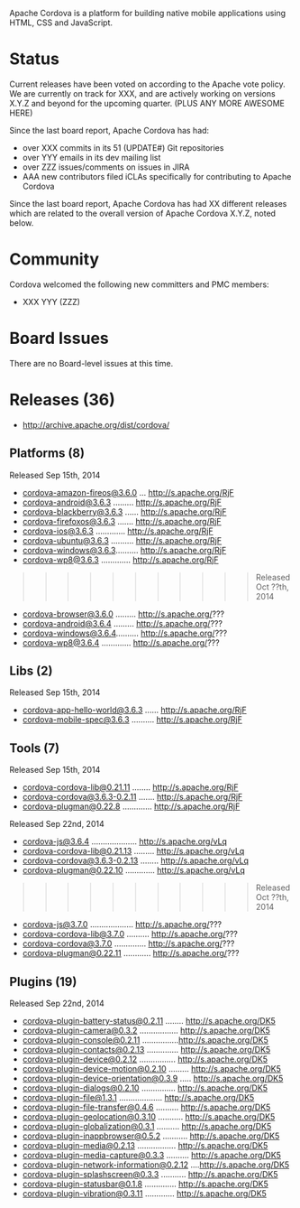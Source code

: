 Apache Cordova is a platform for building native mobile applications using 
HTML, CSS and JavaScript.

# Status

Current releases have been voted on according to the Apache vote policy. We are currently on track for XXX, and are actively working on versions X.Y.Z and
beyond for the upcoming quarter. (PLUS ANY MORE AWESOME HERE)

Since the last board report, Apache Cordova has had:

- over XXX commits in its 51 (UPDATE#) Git repositories
- over YYY emails in its dev mailing list
- over ZZZ issues/comments on issues in JIRA
- AAA new contributors filed iCLAs specifically for contributing to 
Apache Cordova

Since the last board report, Apache Cordova has had XX different releases 
which are related to the overall version of Apache Cordova X.Y.Z, noted
below.

# Community

Cordova welcomed the following new committers and PMC members:

- XXX YYY (ZZZ)

# Board Issues

There are no Board-level issues at this time.

# Releases (36)

- http://archive.apache.org/dist/cordova/

## Platforms (8)

Released Sep 15th, 2014

- cordova-amazon-fireos@3.6.0 ... http://s.apache.org/RjF
- cordova-android@3.6.3 ......... http://s.apache.org/RjF
- cordova-blackberry@3.6.3 ...... http://s.apache.org/RjF
- cordova-firefoxos@3.6.3 ....... http://s.apache.org/RjF
- cordova-ios@3.6.3 ............. http://s.apache.org/RjF
- cordova-ubuntu@3.6.3 .......... http://s.apache.org/RjF
- cordova-windows@3.6.3.......... http://s.apache.org/RjF
- cordova-wp8@3.6.3 ............. http://s.apache.org/RjF

>>>>>>>>>>> Released Oct ??th, 2014

- cordova-browser@3.6.0 ......... http://s.apache.org/???
- cordova-android@3.6.4 ......... http://s.apache.org/???
- cordova-windows@3.6.4.......... http://s.apache.org/???
- cordova-wp8@3.6.4 ............. http://s.apache.org/???


## Libs (2)

Released Sep 15th, 2014

- cordova-app-hello-world@3.6.3 ...... http://s.apache.org/RjF
- cordova-mobile-spec@3.6.3 .......... http://s.apache.org/RjF


## Tools (7)

Released Sep 15th, 2014

- cordova-cordova-lib@0.21.11 ........ http://s.apache.org/RjF
- cordova-cordova@3.6.3-0.2.11 ....... http://s.apache.org/RjF
- cordova-plugman@0.22.8 ............. http://s.apache.org/RjF


Released Sep 22nd, 2014

- cordova-js@3.6.4 .................... http://s.apache.org/vLq
- cordova-cordova-lib@0.21.13 ......... http://s.apache.org/vLq
- cordova-cordova@3.6.3-0.2.13 ........ http://s.apache.org/vLq
- cordova-plugman@0.22.10 ............. http://s.apache.org/vLq

>>>>>>>>>>> Released Oct ??th, 2014

- cordova-js@3.7.0 ................... http://s.apache.org/???
- cordova-cordova-lib@3.7.0 .......... http://s.apache.org/???
- cordova-cordova@3.7.0 .............. http://s.apache.org/???
- cordova-plugman@0.22.11 ............ http://s.apache.org/???


## Plugins (19)

Released Sep 22nd, 2014

- cordova-plugin-battery-status@0.2.11 ........ http://s.apache.org/DK5
- cordova-plugin-camera@0.3.2 ................. http://s.apache.org/DK5
- cordova-plugin-console@0.2.11 ................http://s.apache.org/DK5
- cordova-plugin-contacts@0.2.13 .............. http://s.apache.org/DK5
- cordova-plugin-device@0.2.12 ................ http://s.apache.org/DK5
- cordova-plugin-device-motion@0.2.10 ......... http://s.apache.org/DK5
- cordova-plugin-device-orientation@0.3.9 ..... http://s.apache.org/DK5
- cordova-plugin-dialogs@0.2.10 ............... http://s.apache.org/DK5
- cordova-plugin-file@1.3.1 ................... http://s.apache.org/DK5
- cordova-plugin-file-transfer@0.4.6 .......... http://s.apache.org/DK5
- cordova-plugin-geolocation@0.3.10 ........... http://s.apache.org/DK5
- cordova-plugin-globalization@0.3.1 .......... http://s.apache.org/DK5
- cordova-plugin-inappbrowser@0.5.2 ........... http://s.apache.org/DK5
- cordova-plugin-media@0.2.13 ................. http://s.apache.org/DK5
- cordova-plugin-media-capture@0.3.3 .......... http://s.apache.org/DK5
- cordova-plugin-network-information@0.2.12 ....http://s.apache.org/DK5
- cordova-plugin-splashscreen@0.3.3 ........... http://s.apache.org/DK5
- cordova-plugin-statusbar@0.1.8 .............. http://s.apache.org/DK5
- cordova-plugin-vibration@0.3.11 ............. http://s.apache.org/DK5

